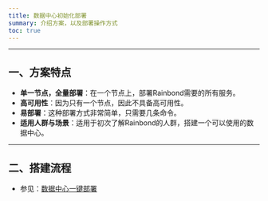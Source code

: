 ```yaml
---
title: 数据中心初始化部署
summary: 介绍方案，以及部署操作方式
toc: true
---
```


****

## 一、方案特点

- **单一节点，全量部署**：在一个节点上，部署Rainbond需要的所有服务。
- **高可用性**：因为只有一个节点，因此不具备高可用性。
- **易部署**：这种部署方式非常简单，只需要几条命令。
- **适用人群与场景**：适用于初次了解Rainbond的人群，搭建一个可以使用的数据中心。

****

## 二、搭建流程

- 参见：[数据中心一键部署](../../getting-started/online-installation.html)